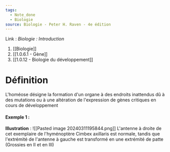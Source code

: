 ```yaml
---
tags:
  - Note_done
  - Biologie
source: Biologie - Peter H. Raven - 4e édition
---
```


Link :
_Biologie : Introduction_
1. [[Biologie]]
2. [[1.0.6.1 - Gène]]
3. [[1.0.12 - Biologie du développement]]

# Définition
L'homéose désigne la formation d'un organe à des endroits inattendus dû à des mutations ou à une altération de l'expression de gènes critiques en cours de développement

#### Exemple 1 : 
**Illustration** : ![[Pasted image 20240311195844.png]]
L'antenne à droite de cet exemplaire de l'hyménoptère Cimbex axillaris est normale, tandis que l'extrémité de l'antenne à gauche est transformé en une extrémité de patte (Grossies en II et en III)
